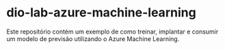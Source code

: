 # dio-lab-azure-machine-learning
Este repositório contém um exemplo de como treinar, implantar e consumir um modelo de previsão utilizando o Azure Machine Learning. 
